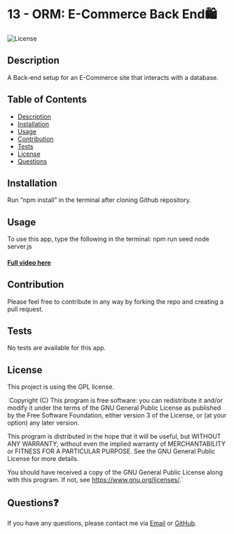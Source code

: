 # 13 - ORM: E-Commerce Back End🛍️
![License](https://img.shields.io/badge/License-GPL-blue)

## Description
A Back-end setup for an E-Commerce site that interacts with a database.

## Table of Contents
  - [Description](#description)
  - [Installation](#installation)
  - [Usage](#usage)
  - [Contribution](#contribution)
  - [Tests](#tests)
  - [License](#license)
  - [Questions](#questions)

## Installation
Run “npm install” in the terminal after cloning Github repository.

## Usage
To use this app, type the following in the terminal:
npm run seed
node server.js 
#### [Full video here]()

## Contribution
Please feel free to contribute in any way by forking the repo and creating a pull request.

## Tests
No tests are available for this app.

## License
This project is using the GPL license.

`Copyright (C) <year>  <name of author>
This program is free software: you can redistribute it and/or modify
it under the terms of the GNU General Public License as published by
the Free Software Foundation, either version 3 of the License, or
(at your option) any later version.
    
This program is distributed in the hope that it will be useful,
but WITHOUT ANY WARRANTY; without even the implied warranty of
MERCHANTABILITY or FITNESS FOR A PARTICULAR PURPOSE.  See the
GNU General Public License for more details.
    
You should have received a copy of the GNU General Public License
along with this program.  If not, see <https://www.gnu.org/licenses/>.`

## Questions❓
If you have any questions, please contact me via [Email](mailto:liz.mackle@outlook.com) or [GitHub](https://github.com/LizMackle).
